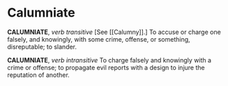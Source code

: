 # Calumniate

**CALUMNIATE**, _verb transitive_ \[See [[Calumny]].\] To accuse or charge one falsely, and knowingly, with some crime, offense, or something, disreputable; to slander.

**CALUMNIATE**, _verb intransitive_ To charge falsely and knowingly with a crime or offense; to propagate evil reports with a design to injure the reputation of another.